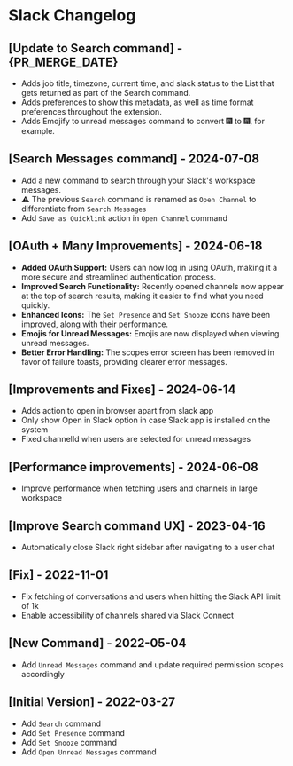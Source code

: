 # Slack Changelog

## [Update to Search command] - {PR_MERGE_DATE}  
- Adds job title, timezone, current time, and slack status to the List that gets returned as part of the Search command.
- Adds preferences to show this metadata, as well as time format preferences throughout the extension. 
- Adds Emojify to unread messages command to convert :fireworks: to 🎆, for example.

## [Search Messages command] - 2024-07-08

- Add a new command to search through your Slack's workspace messages.
- ⚠️ The previous `Search` command is renamed as `Open Channel` to differentiate from `Search Messages`
- Add `Save as Quicklink` action in `Open Channel` command

## [OAuth + Many Improvements] - 2024-06-18

- **Added OAuth Support:** Users can now log in using OAuth, making it a more secure and streamlined authentication process.
- **Improved Search Functionality:** Recently opened channels now appear at the top of search results, making it easier to find what you need quickly.
- **Enhanced Icons:** The `Set Presence` and `Set Snooze` icons have been improved, along with their performance.
- **Emojis for Unread Messages:** Emojis are now displayed when viewing unread messages.
- **Better Error Handling:** The scopes error screen has been removed in favor of failure toasts, providing clearer error messages.

## [Improvements and Fixes] - 2024-06-14

- Adds action to open in browser apart from slack app
- Only show Open in Slack option in case Slack app is installed on the system
- Fixed channelId when users are selected for unread messages

## [Performance improvements] - 2024-06-08

- Improve performance when fetching users and channels in large workspace

## [Improve Search command UX] - 2023-04-16

- Automatically close Slack right sidebar after navigating to a user chat

## [Fix] - 2022-11-01

- Fix fetching of conversations and users when hitting the Slack API limit of 1k
- Enable accessibility of channels shared via Slack Connect

## [New Command] - 2022-05-04

- Add `Unread Messages` command and update required permission scopes accordingly

## [Initial Version] - 2022-03-27

- Add `Search` command
- Add `Set Presence` command
- Add `Set Snooze` command
- Add `Open Unread Messages` command
